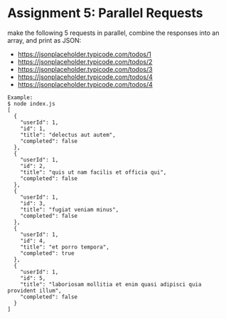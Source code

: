 # Assignment 5: Parallel Requests
make the following 5 requests in parallel, combine the responses into an array, and print as JSON:
* https://jsonplaceholder.typicode.com/todos/1
* https://jsonplaceholder.typicode.com/todos/2
* https://jsonplaceholder.typicode.com/todos/3
* https://jsonplaceholder.typicode.com/todos/4
* https://jsonplaceholder.typicode.com/todos/4
```
Example:
$ node index.js
[
  {
    "userId": 1,
    "id": 1,
    "title": "delectus aut autem",
    "completed": false
  },
  {
    "userId": 1,
    "id": 2,
    "title": "quis ut nam facilis et officia qui",
    "completed": false
  },
  {
    "userId": 1,
    "id": 3,
    "title": "fugiat veniam minus",
    "completed": false
  },
  {
    "userId": 1,
    "id": 4,
    "title": "et porro tempora",
    "completed": true
  },
  {
    "userId": 1,
    "id": 5,
    "title": "laboriosam mollitia et enim quasi adipisci quia provident illum",
    "completed": false
  }
]
